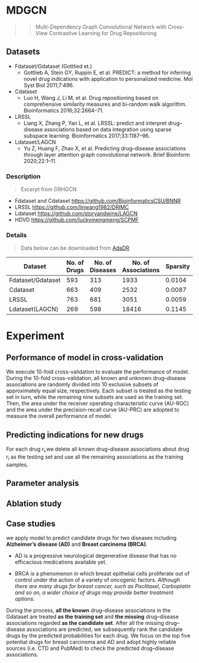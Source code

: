 # MDGCN
> > Multi-Dependency Graph Convolutional Network with Cross-View Contrastive Learning for Drug Repositioning

## Datasets

- Fdataset/Gdataset (Gottlied et.)
  - Gottlieb A, Stein GY, Ruppin E, et al. PREDICT: a method for inferring novel drug indications with application to personalized medicine. Mol Syst Biol 2011;7:496.
- Cdataset
  - Luo H, Wang J, Li M, et al. Drug repositioning based on comprehensive similarity measures and bi-random walk algorithm. Bioinformatics 2016;32:2664–71.
- LRSSL
  - Liang X, Zhang P, Yan L, et al. LRSSL: predict and interpret drug–disease associations based on data integration using sparse subspace learning. Bioinformatics 2017;33:1187–96.
- Ldataset/LAGCN
  - Yu Z, Huang F, Zhao X, et al. Predicting drug–disease associations through layer attention graph convolutional network. Brief Bioinform 2020;22:1–11.

### Description
> Excerpt from DRHGCN

* Fdataset and Cdataset https://github.com/BioinformaticsCSU/BNNR
* LRSSL https://github.com/linwang1982/DRIMC
* Ldataset https://github.com/storyandwine/LAGCN
* HDVD https://github.com/luckymengmeng/SCPMF

### Details
> Data below can be downloaded from [AdaDR](https://github.com/xinliangSun/AdaDR/tree/main/AdaDR/raw_data/drug_data)

| Dataset          | No. of Drugs | No. of Diseases | No. of Associations | Sparsity   |
|------------------| ------------ | --------------- |---------------------|------------|
| Fdataset/Gdataset | 593          | 313             | 1933                | 0.0104     |
| Cdataset         | 663          | 409             | 2532                | 0.0087     |
| LRSSL            | 763          | 681             | 3051                | 0.0059     |
| Ldataset(LAGCN)  | 269          | 598             | 18416               | 0.1145     |

# Experiment

## Performance of model in cross-validation

We execute 10-fold cross-validation to evaluate the performance of model.
During the 10-fold cross-validation, all known and unknown drug–disease associations
are randomly divided into 10 exclusive subsets of approximately equal size, respectively.
Each subset is treated as the testing set in turn,
while the remaining nine subsets are used as the training set.
Then, the area under the receiver operating characteristic curve (AU-ROC)
and the area under the precision-recall curve (AU-PRC) are adopted to measure the overall performance of model.

## Predicting indications for new drugs

For each drug $r_i$,we delete all known drug–disease associations about drug $r_i$ as the testing set and use all the remaining associations as the training samples.

## Parameter analysis

## Ablation study

## Case studies

we apply model to predict candidate drugs for two diseases including **Alzheimer’s disease (AD)** and **Breast carcinoma (BRCA)**.

- AD is a progressive neurological degenerative disease that has no efficacious medications available yet.

- BRCA is a phenomenon in which breast epithelial cells proliferate out of control under the action of a variety of oncogenic factors. *Although there are many drugs for breast cancer, such as Paclitaxel, Carboplatin and so on, a wider choice of drugs may provide better treatment options.*

During the process, **all the known** drug–disease associations in the Gdataset are treated **as the training set** and **the missing** drug–disease associations regarded **as the candidate set**. After all the missing drug–disease associations are predicted, we subsequently rank the candidate drugs by the predicted probabilities for each drug. We focus on the top five potential drugs for breast carcinoma and AD and adopt highly reliable sources (i.e. CTD and PubMed) to check the predicted drug–disease associations.
